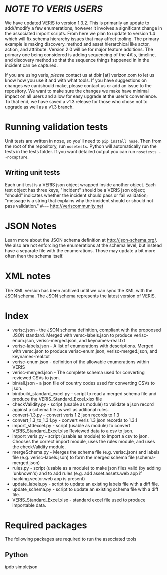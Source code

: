 # *NOTE TO VERIS USERS*
We have updated VERIS to version 1.3.2.  This is primarily an update to add//modify a few enumerations, however it involves a significant change in the associated import scripts.  From here we plan to update to version 1.4 which will fix schema hierarchy issues that may affect tooling.  The primary example is making discovery_method and asset hierarchical like actor, action, and attribute.  Version 2.0 will be for major feature additions.  The primary one being considered is adding sequencing of the 4A's, timeline, and discovery method so that the sequence things happened in in the incident can be captured.

If you are using veris, *please* contact us at dbir [at] verizon.com to let us know how you use it and with what tools.  If you have suggestions on changes we can/should make, please contact us or add an issue to the repository.  We want to make sure the changes we make have minimal impact on all users and allow for easy upgrade at the user's convenience.  To that end, we have saved a v1.3 release for those who chose not to upgrade as well as a v1.3 branch.

# Running validation tests
Unit tests are written in nose, so you'll need to `pip install nose`. Then from the root of the repository, run `nosetests`. Python will automatically run 
the tests in the tests folder. If you want detailed output you can run `nosetests --nocapture`.

## Writing unit tests
Each unit test is a VERIS json object wrapped inside another object. Each test object has three keys, "incident" should be a VERIS json object; "should" indicates whether the incident should pass or fail validation; "message is a string that explains why the incident should or should not pass validation."
#---
http://veriscommunity.net

# JSON Notes
Learn more about the JSON schema definition at http://json-schema.org/.  We also are not enforcing the enumerations at the schema level, but instead have a separate file with the enumerations.  Those may update a bit more often then the schema itself.

# XML notes
The XML version has been archived until we can sync the XML with the JSON schema.  The JSON schema represents the latest version of VERIS.

# Index

* verisc.json - the JSON schema definition, compliant with the propoosed JSON standard. Merged with versc-labels.json to produce verisc-enum.json, verisc-merged.json, and keynames-real.txt
* verisc-labels.json - A list of enumerations with descriptions. Merged with versc.json to produce verisc-enum.json, verisc-merged.json, and keynames-real.txt
* verisc-enum.json - definition of the allowable enumerations within VERIS
* verisc-merged.json - The complete schema used for converting reviewed CSVs to json.
* bin/all.json - a json file of country codes used for converting CSVs to json.
* bin/build_standard_excel.py - script to read a merged schema file and produce the VERIS_Standard_Excel.xlsx file
* checkValidity.py - script (usable as module) to validate a json record against a schema file as well as aditional rules.
* convert-1.3.py - convert veris 1.2 json records to 1.3
* convert_1.3_to_1.3.1.py - convert veris 1.3 json records to 1.3.1
* import_stdexcel.py - script (usable as module) to convert VERIS_Standard_Excel.xlsx Reviewed data to a csv to json.
* import_veris.py - script (usable as module) to import a csv to json.  Chooses the correct import module, uses the rules module, and uses the checkValidity module.
* mergeSchema.py - Merges the schema file (e.g. verisc.json) and labels file (e.g. verisc-labels.json) to form the merged schema file (schema-merged.json)
* rules.py - script (usable as a module) to make json files valid (by adding 'unknown's) and to add rules (e.g. add asset.assets.web app if hacking.vector.web app is present)
* update_labels.py - script to update an existing labels file with a diff file.
* update_schema.py - script to update an existing schema file with a diff file.
* VERIS_Standard_Excel.xlsx - standard excel file used to produce importable data.

# Required packages
The following packages are required to run the associated tools
## Python
ipdb
simplejson
